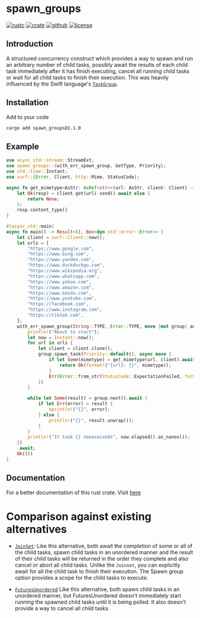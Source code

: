 # spawn_groups

[![rustc](https://img.shields.io/badge/rustc-1.70+-blue?style=flat-square&logo=rust)](https://www.rust-lang.org)
[![crate](https://img.shields.io/docsrs/spawn_groups)](https://docs.rs/spawn_groups/1.0.0)
[![github](https://img.shields.io/badge/spawn_group-grey?logo=Github&logoColor=white&label=github&labelColor=black)](https://github.com/Genaro-Chris/spawn_groups)
[![license](https://img.shields.io/github/license/Genaro-Chris/spawn_groups)]()

## Introduction

A structured concurrency construct which provides a way to spawn and run an arbitrary number of child tasks,
possibly await the results of each child task immediately after it has finish executing, cancel all running child tasks or wait for all child tasks to finish their execution.
This was heavily influenced by the Swift language's [`TaskGroup`](https://developer.apple.com/documentation/swift/taskgroup).

## Installation

Add to your code

```sh
cargo add spawn_groups@1.1.0
```

## Example

```rust
use async_std::stream::StreamExt;
use spawn_groups::{with_err_spawn_group, GetType, Priority};
use std::time::Instant;
use surf::{Error, Client, http::Mime, StatusCode};

async fn get_mimetype<AsStr: AsRef<str>>(url: AsStr, client: Client) -> Option<Mime> {
    let Ok(resp) = client.get(url).send().await else {
        return None;
    };
    resp.content_type()
}

#[async_std::main]
async fn main() -> Result<(), Box<dyn std::error::Error>> {
    let client = surf::Client::new();
    let urls = [
        "https://www.google.com",
        "https://www.bing.com",
        "https://www.yandex.com",
        "https://www.duckduckgo.com",
        "https://www.wikipedia.org",
        "https://www.whatsapp.com",
        "https://www.yahoo.com",
        "https://www.amazon.com",
        "https://www.baidu.com",
        "https://www.youtube.com",
        "https://facebook.com",
        "https://www.instagram.com",
        "https://tiktok.com",
    ];
    with_err_spawn_group(String::TYPE, Error::TYPE, move |mut group| async move {
        println!("About to start");
        let now = Instant::now();
        for url in urls {
            let client = client.clone();
            group.spawn_task(Priority::default(), async move {
                if let Some(mimetype) = get_mimetype(url, client).await {
                    return Ok(format!("{url}: {}", mimetype));
                }
                Err(Error::from_str(StatusCode::ExpectationFailed, format!("No content type found for {}", url)))
            })
        }

        while let Some(result) = group.next().await {
            if let Err(error) = result {
                eprintln!("{}", error);
            } else {
                println!("{}", result.unwrap());
            }
        }
        println!("It took {} nanoseconds", now.elapsed().as_nanos());
    })
    .await;
    Ok(())
}
```

## Documentation

For a better documentation of this rust crate. Visit [here](https://docs.rs/spawn_groups/latest)


# Comparison against existing alternatives

* [`JoinSet`](): Like this alternative, both await the completion of some or all of the child tasks, spawn child tasks in an unordered manner and the result of their child tasks will be returned in the order they complete and also cancel or abort all child tasks. Unlike the `Joinset`, you can explicitly await for all the child task to finish their execution. The Spawn group option provides a scope for the child tasks to execute.

* [`FuturesUnordered`]() Like this alternative, both spawn child tasks in an unordered manner, but FuturesUnordered doesn't immediately start running the spawned child tasks until it is being polled. It also doesn't provide a way to cancel all child tasks. 
